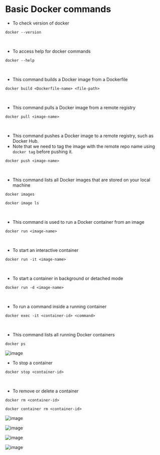 # Basic Docker commands

- To check version of docker
```
docker --version
```
<br />  

- To access help for docker commands
```
docker --help
```
<br />  

- This command builds a Docker image from a Dockerfile
```
docker build <Dockerfile-name> <file-path>
```
<br />  

- This command pulls a Docker image from a remote registry
```
docker pull <image-name>
```
<br />  

- This command pushes a Docker image to a remote registry, such as Docker Hub.
- Note that we need to tag the image with the remote repo name using ```docker tag``` before pushing it.
```
docker push <image-name>
```
<br />  

- This command lists all Docker images that are stored on your local machine
```
docker images
```
```
docker image ls
```
<br />  

- This command is used to run a Docker container from an image
```
docker run <image-name>
```
<br />  

- To start an interactive container
```
docker run -it <image-name>
```
<br />  

- To start a container in background or detached mode
```
docker run -d <image-name>
```
<br />  

- To run a command inside a running container
```
docker exec -it <container-id> <command>
```
<br />  

- This command lists all running Docker containers
```
docker ps
```
![image](https://user-images.githubusercontent.com/117569148/222965330-e10c8def-b6bc-4ac8-a61f-3194947762d6.png)
<br />  

- To stop a container
```
docker stop <container-id>
```
<br />  

- To remove or delete a container
```
docker rm <container-id>
```
```
docker container rm <container-id>
```
![image](https://user-images.githubusercontent.com/117569148/222965915-a7cdacad-6ab8-4856-b9ac-2f67477a1834.png)

![image](https://user-images.githubusercontent.com/117569148/222966530-f2d4e413-c345-48ea-90d7-33609662c347.png)

![image](https://user-images.githubusercontent.com/117569148/222967413-64f8cf2a-5864-4c95-ab42-439a0816e797.png)

![image](https://user-images.githubusercontent.com/117569148/222967970-cb81fac3-db6b-43f5-baa3-64919596ca97.png)


